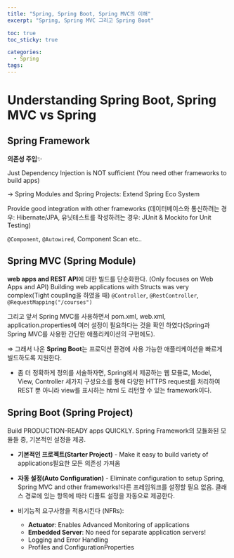 ```yaml
---
title: "Spring, Spring Boot, Spring MVC의 이해"
excerpt: "Spring, Spring MVC 그리고 Spring Boot"

toc: true
toc_sticky: true

categories:
  - Spring
tags:
---
```

# Understanding Spring Boot, Spring MVC vs Spring

## Spring Framework

**의존성 주입**✨

Just Dependency Injection is NOT sufficient (You need other frameworks to build apps)

→ Spring Modules and Spring Projects: Extend Spring Eco System

Provide good integration with other frameworks (데이터베이스와 통신하려는 경우: Hibernate/JPA, 유닛테스트를 작성하려는 경우: JUnit & Mockito for Unit Testing)

`@Component`, `@Autowired`, Component Scan etc..

## Spring MVC (Spring Module)

**web apps and REST API**에 대한 빌드를 단순화한다. (Only focuses on Web Apps and API)
Building web applications with Structs was very complex(Tight coupling을 하였을 때)
`@Controller`, `@RestController`, `@RequestMapping("/courses")`

그리고 앞서 Spring MVC를 사용하면서 pom.xml, web.xml, application.properties에 여러 설정이 필요하다는 것을 확인 하였다(Spring과 Spring MVC를 사용한 간단한 애플리케이션의 구현에도).

⇒ 그래서 나온 **Spring Boot**는 프로덕션 환경에 사용 가능한 애플리케이션을 빠르게 빌드하도록 지원한다.

- 좀 더 정확하게 정의를 서술하자면, Spring에서 제공하는 웹 모듈로, Model, View, Controller 세가지 구성요소를 통해 다양한 HTTPS request를 처리하여 REST 뿐 아니라 view를 표시하는 html 도 리턴할 수 있는 framework이다.


## Spring Boot (Spring Project)

Build PRODUCTION-READY apps QUICKLY. Spring Framework의 모듈화된 모듈들 중, 기본적인 설정을 제공.

- **기본적인 프로젝트(Starter Project)** - Make it easy to build variety of applications필요한 모든 의존성 가져옴

- **자동 설정(Auto Configuration)** - Eliminate configuration to setup Spring, Spring MVC and other frameworks!다른 프레임워크를 설정할 필요 없음. 클래스 경로에 있는 항목에 따라 디폴트 설정을 자동으로 제공한다.

- 비기능적 요구사항을 적용시킨다 (NFRs):
    - **Actuator**: Enables Advanced Monitoring of applications
    - **Embedded Server**: No need for separate application servers!
    - Logging and Error Handling
    - Profiles and ConfigurationProperties
